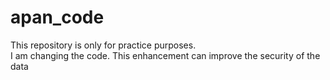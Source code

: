 # apan_code
This repository is only for practice purposes.
<br>
I am changing the code.
This enhancement can improve the security of the data
